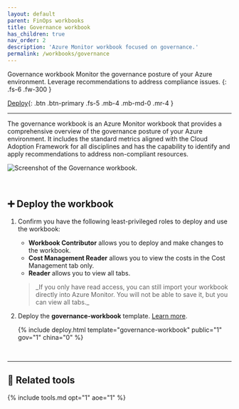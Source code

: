 ```yaml
---
layout: default
parent: FinOps workbooks
title: Governance workbook
has_children: true
nav_order: 2
description: 'Azure Monitor workbook focused on governance.'
permalink: /workbooks/governance
---
```


<span class="fs-9 d-block mb-4">Governance workbook</span>
Monitor the governance posture of your Azure environment. Leverage recommendations to address compliance issues.
{: .fs-6 .fw-300 }

[Deploy](#-deploy-the-workbook){: .btn .btn-primary .fs-5 .mb-4 .mb-md-0 .mr-4 }
<!--
[Learn more](./details.md){: .btn .fs-5 .mb-4 .mb-md-0 .mr-4 }
-->

---

The governance workbook is an Azure Monitor workbook that provides a comprehensive overview of the governance posture of your Azure environment. It includes the standard metrics aligned with the Cloud Adoption Framework for all disciplines and has the capability to identify and apply recommendations to address non-compliant resources.

![Screenshot of the Governance workbook](https://github.com/microsoft/finops-toolkit/assets/399533/1710cf38-b0ef-4cdf-a30f-dde03dc7f1bf).

<br>

## ➕ Deploy the workbook

1. Confirm you have the following least-privileged roles to deploy and use the workbook:

   - **Workbook Contributor** allows you to deploy and make changes to the workbook.
   - **Cost Management Reader** allows you to view the costs in the Cost Management tab only.
   - **Reader** allows you to view all tabs.

   <blockquote class="tip" markdown="1">
     _If you only have read access, you can still import your workbook directly into Azure Monitor. You will not be able to save it, but you can view all tabs._
   </blockquote>

2. Deploy the **governance-workbook** template. [Learn more](../../../_resources/deploy.md).

   {% include deploy.html template="governance-workbook" public="1" gov="1" china="0" %}

<br>

---

## 🧰 Related tools

{% include tools.md opt="1" aoe="1" %}

<br>
